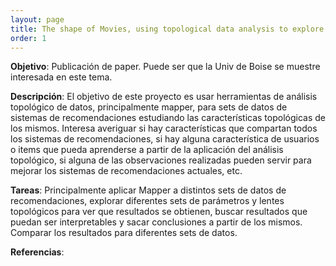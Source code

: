 ```yaml
---
layout: page
title: The shape of Movies, using topological data analysis to explore recommender systems
order: 1
---
```


__Objetivo__: Publicación de paper. Puede ser que la Univ de Boise se muestre interesada en este tema. 
  
__Descripción__: El objetivo de este proyecto es usar herramientas de análisis topológico de datos, principalmente mapper, para sets de datos de sistemas de recomendaciones estudiando las características topológicas de los mismos. Interesa averiguar si hay características que compartan todos los sistemas de recomendaciones, si hay alguna característica de usuarios o items que pueda aprenderse a partir de la aplicación del análisis topológico, si alguna de las observaciones realizadas pueden servir para mejorar los sistemas de recomendaciones actuales, etc.
  
__Tareas__: Principalmente aplicar Mapper a distintos sets de datos de recomendaciones, explorar diferentes sets de parámetros y lentes topológicos para ver que resultados se obtienen, buscar resultados que puedan ser interpretables y sacar conclusiones a partir de los mismos. Comparar los resultados para diferentes sets de datos.

__Referencias__:


